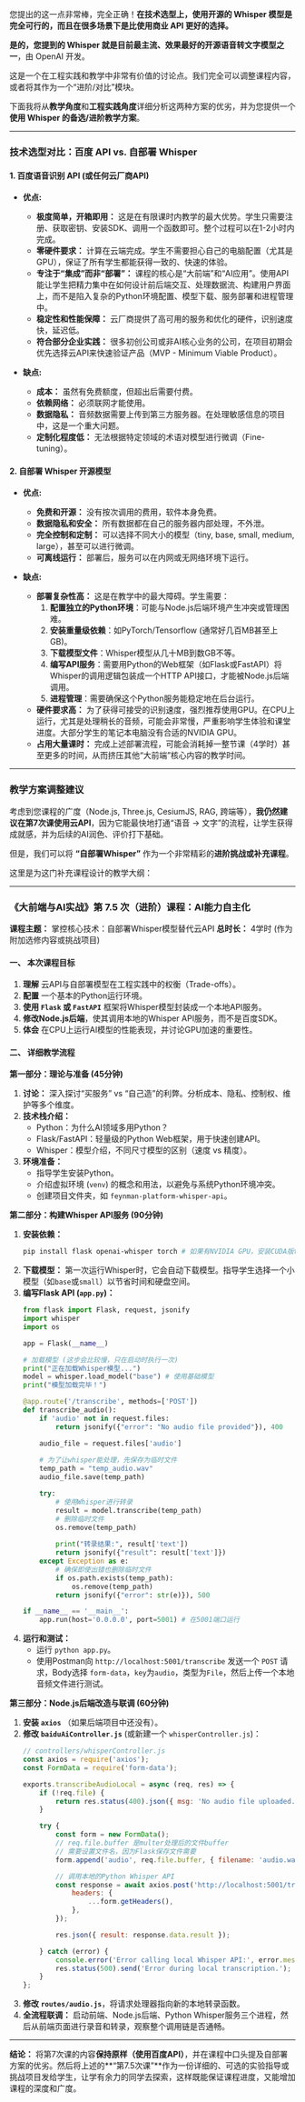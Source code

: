 您提出的这一点非常棒，完全正确！**在技术选型上，使用开源的 Whisper 模型是完全可行的，而且在很多场景下是比使用商业 API 更好的选择。**

**是的，您提到的 Whisper 就是目前最主流、效果最好的开源语音转文字模型之一**，由 OpenAI 开发。

这是一个在工程实践和教学中非常有价值的讨论点。我们完全可以调整课程内容，或者将其作为一个“进阶/对比”模块。

下面我将从**教学角度**和**工程实践角度**详细分析这两种方案的优劣，并为您提供一个**使用 Whisper 的备选/进阶教学方案**。

---

### **技术选型对比：百度 API vs. 自部署 Whisper**

#### **1. 百度语音识别 API (或任何云厂商API)**

*   **优点:**
    *   **极度简单，开箱即用：** 这是在有限课时内教学的最大优势。学生只需要注册、获取密钥、安装SDK、调用一个函数即可。整个过程可以在1-2小时内完成。
    *   **零硬件要求：** 计算在云端完成。学生不需要担心自己的电脑配置（尤其是GPU），保证了所有学生都能获得一致的、快速的体验。
    *   **专注于“集成”而非“部署”：** 课程的核心是“大前端”和“AI应用”。使用API能让学生把精力集中在如何设计前后端交互、处理数据流、构建用户界面上，而不是陷入复杂的Python环境配置、模型下载、服务部署和进程管理中。
    *   **稳定性和性能保障：** 云厂商提供了高可用的服务和优化的硬件，识别速度快，延迟低。
    *   **符合部分企业实践：** 很多初创公司或非AI核心业务的公司，在项目初期会优先选择云API来快速验证产品（MVP - Minimum Viable Product）。

*   **缺点:**
    *   **成本：** 虽然有免费额度，但超出后需要付费。
    *   **依赖网络：** 必须联网才能使用。
    *   **数据隐私：** 音频数据需要上传到第三方服务器。在处理敏感信息的项目中，这是一个重大问题。
    *   **定制化程度低：** 无法根据特定领域的术语对模型进行微调（Fine-tuning）。

#### **2. 自部署 Whisper 开源模型**

*   **优点:**
    *   **免费和开源：** 没有按次调用的费用，软件本身免费。
    *   **数据隐私和安全：** 所有数据都在自己的服务器内部处理，不外泄。
    *   **完全控制和定制：** 可以选择不同大小的模型（tiny, base, small, medium, large），甚至可以进行微调。
    *   **可离线运行：** 部署后，服务可以在内网或无网络环境下运行。

*   **缺点:**
    *   **部署复杂性高：** 这是在教学中的最大障碍。学生需要：
        1.  **配置独立的Python环境**：可能与Node.js后端环境产生冲突或管理困难。
        2.  **安装重量级依赖**：如PyTorch/Tensorflow (通常好几百MB甚至上GB)。
        3.  **下载模型文件**：Whisper模型从几十MB到数GB不等。
        4.  **编写API服务**：需要用Python的Web框架（如Flask或FastAPI）将Whisper的调用逻辑包装成一个HTTP API接口，才能被Node.js后端调用。
        5.  **进程管理**：需要确保这个Python服务能稳定地在后台运行。
    *   **硬件要求高：** 为了获得可接受的识别速度，强烈推荐使用GPU。在CPU上运行，尤其是处理稍长的音频，可能会非常慢，严重影响学生体验和课堂进度。大部分学生的笔记本电脑没有合适的NVIDIA GPU。
    *   **占用大量课时：** 完成上述部署流程，可能会消耗掉一整节课（4学时）甚至更多的时间，从而挤压其他“大前端”核心内容的教学时间。

---

### **教学方案调整建议**

考虑到您课程的广度（Node.js, Three.js, CesiumJS, RAG, 跨端等），**我仍然建议在第7次课使用云API**，因为它能最快地打通“语音 -> 文字”的流程，让学生获得成就感，并为后续的AI润色、评价打下基础。

但是，我们可以将 **“自部署Whisper”** 作为一个非常精彩的**进阶挑战或补充课程**。

这里是为这门补充课程设计的教学大纲：

---

### **《大前端与AI实战》第 7.5 次（进阶）课程：AI能力自主化**

**课程主题：** 掌控核心技术：自部署Whisper模型替代云API
**总时长：** 4学时 (作为附加选修内容或挑战项目)

#### **一、 本次课程目标**

1.  **理解** 云API与自部署模型在工程实践中的权衡（Trade-offs）。
2.  **配置** 一个基本的Python运行环境。
3.  **使用 `Flask` 或 `FastAPI`** 框架将Whisper模型封装成一个本地API服务。
4.  **修改Node.js后端**，使其调用本地的Whisper API服务，而不是百度SDK。
5.  **体会** 在CPU上运行AI模型的性能表现，并讨论GPU加速的重要性。

#### **二、 详细教学流程**

**第一部分：理论与准备 (45分钟)**
1.  **讨论：** 深入探讨“买服务” vs “自己造”的利弊。分析成本、隐私、控制权、维护等多个维度。
2.  **技术栈介绍：**
    *   Python：为什么AI领域多用Python？
    *   Flask/FastAPI：轻量级的Python Web框架，用于快速创建API。
    *   Whisper：模型介绍，不同尺寸模型的区别（速度 vs 精度）。
3.  **环境准备：**
    *   指导学生安装Python。
    *   介绍虚拟环境 (`venv`) 的概念和用法，以避免与系统Python环境冲突。
    *   创建项目文件夹，如 `feynman-platform-whisper-api`。

**第二部分：构建Whisper API服务 (90分钟)**
1.  **安装依赖：**
    ```bash
    pip install flask openai-whisper torch # 如果有NVIDIA GPU，安装CUDA版torch
    ```
2.  **下载模型：** 第一次运行Whisper时，它会自动下载模型。指导学生选择一个小模型（如`base`或`small`）以节省时间和硬盘空间。
3.  **编写Flask API (`app.py`)：**
    ```python
    from flask import Flask, request, jsonify
    import whisper
    import os

    app = Flask(__name__)
    
    # 加载模型 (这步会比较慢，只在启动时执行一次)
    print("正在加载Whisper模型...")
    model = whisper.load_model("base") # 使用基础模型
    print("模型加载完毕！")

    @app.route('/transcribe', methods=['POST'])
    def transcribe_audio():
        if 'audio' not in request.files:
            return jsonify({"error": "No audio file provided"}), 400

        audio_file = request.files['audio']
        
        # 为了让whisper能处理，先保存为临时文件
        temp_path = "temp_audio.wav"
        audio_file.save(temp_path)

        try:
            # 使用Whisper进行转录
            result = model.transcribe(temp_path)
            # 删除临时文件
            os.remove(temp_path)
            
            print("转录结果:", result['text'])
            return jsonify({"result": result['text']})
        except Exception as e:
            # 确保即使出错也删除临时文件
            if os.path.exists(temp_path):
                os.remove(temp_path)
            return jsonify({"error": str(e)}), 500

    if __name__ == '__main__':
        app.run(host='0.0.0.0', port=5001) # 在5001端口运行
    ```
4.  **运行和测试：**
    *   运行 `python app.py`。
    *   使用Postman向 `http://localhost:5001/transcribe` 发送一个 `POST` 请求，Body选择 `form-data`，`key`为`audio`，类型为`File`，然后上传一个本地音频文件进行测试。

**第三部分：Node.js后端改造与联调 (60分钟)**
1.  **安装 `axios`** （如果后端项目中还没有）。
2.  **修改 `baiduAiController.js`** (或新建一个 `whisperController.js`)：
    ```javascript
    // controllers/whisperController.js
    const axios = require('axios');
    const FormData = require('form-data');
    
    exports.transcribeAudioLocal = async (req, res) => {
        if (!req.file) {
            return res.status(400).json({ msg: 'No audio file uploaded.' });
        }
    
        try {
            const form = new FormData();
            // req.file.buffer 是multer处理后的文件buffer
            // 需要设置文件名，因为Flask保存文件需要
            form.append('audio', req.file.buffer, { filename: 'audio.wav' });
    
            // 调用本地的Python Whisper API
            const response = await axios.post('http://localhost:5001/transcribe', form, {
                headers: {
                    ...form.getHeaders(),
                },
            });
    
            res.json({ result: response.data.result });
    
        } catch (error) {
            console.error('Error calling local Whisper API:', error.message);
            res.status(500).send('Error during local transcription.');
        }
    };
    ```
3.  **修改 `routes/audio.js`**，将请求处理器指向新的本地转录函数。
4.  **全流程联调：** 启动前端、Node.js后端、Python Whisper服务三个进程，然后从前端页面进行录音和转录，观察整个调用链是否通畅。

---

**结论：**
将第7次课的内容**保持原样（使用百度API）**，并在课程中口头提及自部署方案的优劣。然后将上述的**“第7.5次课”**作为一份详细的、可选的实验指导或挑战项目发给学生，让学有余力的同学去探索，这样既能保证课程进度，又能增加课程的深度和广度。